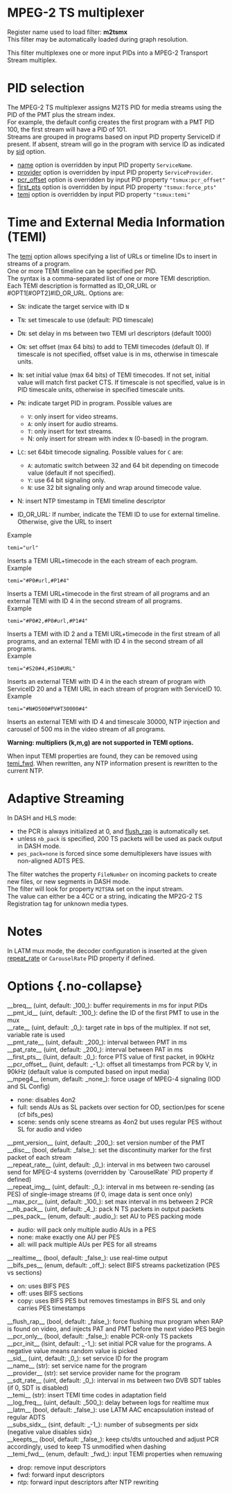 <!-- automatically generated - do not edit, patch gpac/applications/gpac/gpac.c -->

# MPEG-2 TS multiplexer  
  
Register name used to load filter: __m2tsmx__  
This filter may be automatically loaded during graph resolution.  
  
This filter multiplexes one or more input PIDs into a MPEG-2 Transport Stream multiplex.  
  
# PID selection  
  
The MPEG-2 TS multiplexer assigns M2TS PID for media streams using the PID of the PMT plus the stream index.  
For example, the default config creates the first program with a PMT PID 100, the first stream will have a PID of 101.  
Streams are grouped in programs based on input PID property ServiceID if present. If absent, stream will go in the program with service ID as indicated by [sid](#sid) option.  

- [name](#name) option is overridden by input PID property `ServiceName`.  
- [provider](#provider) option is overridden by input PID property `ServiceProvider`.  
- [pcr_offset](#pcr_offset) option is overridden by input PID property `"tsmux:pcr_offset"`  
- [first_pts](#first_pts) option is overridden by input PID property `"tsmux:force_pts"`  
- [temi](#temi) option is overridden by input PID property `"tsmux:temi"`  

  
# Time and External Media Information (TEMI)  
  
The [temi](#temi) option allows specifying a list of URLs or timeline IDs to insert in streams of a program.  
One or more TEMI timeline can be specified per PID.  
The syntax is a comma-separated list of one or more TEMI description.  
Each TEMI description is formatted as ID_OR_URL or #OPT1[#OPT2]#ID_OR_URL. Options are:  

- S`N`: indicate the target service with ID `N`  
- T`N`: set timescale to use (default: PID timescale)  
- D`N`: set delay in ms between two TEMI url descriptors (default 1000)  
- O`N`: set offset (max 64 bits) to add to TEMI timecodes (default 0). If timescale is not specified, offset value is in ms, otherwise in timescale units.  
- I`N`: set initial value (max 64 bits) of TEMI timecodes. If not set, initial value will match first packet CTS. If timescale is not specified, value is in PID timescale units, otherwise in specified timescale units.  
- P`N`: indicate target PID in program. Possible values are  

    - `V`: only insert for video streams.  
    - `A`: only insert for audio streams.  
    - `T`: only insert for text streams.  
    - N: only insert for stream with index `N` (0-based) in the program.  

- L`C`: set 64bit timecode signaling. Possible values for `C` are:  

    - `A`: automatic switch between 32 and 64 bit depending on timecode value (default if not specified).  
    - `Y`: use 64 bit signaling only.  
    - `N`: use 32 bit signaling only and wrap around timecode value.  

- N: insert NTP timestamp in TEMI timeline descriptor  
- ID_OR_URL: If number, indicate the TEMI ID to use for external timeline. Otherwise, give the URL to insert  

    
Example
```
temi="url"
```
  
Inserts a TEMI URL+timecode in the each stream of each program.  
Example
```
temi="#P0#url,#P1#4"
```
  
Inserts a TEMI URL+timecode in the first stream of all programs and an external TEMI with ID 4 in the second stream of all programs.  
Example
```
temi="#P0#2,#P0#url,#P1#4"
```
  
Inserts a TEMI with ID 2 and a TEMI URL+timecode in the first stream of all programs, and an external TEMI with ID 4 in the second stream of all programs.  
Example
```
temi="#S20#4,#S10#URL"
```
  
Inserts an external TEMI with ID 4 in the each stream of program with ServiceID 20 and a TEMI URL in each stream of program with ServiceID 10.  
Example
```
temi="#N#D500#PV#T30000#4"
```
  
Inserts an external TEMI with ID 4 and timescale 30000, NTP injection and carousel of 500 ms in the video stream of all programs.  
  
__Warning: multipliers (k,m,g) are not supported in TEMI options.__  
  
When input TEMI properties are found, they can be removed using [temi_fwd](#temi_fwd). When rewritten, any NTP information present is rewritten to the current NTP.  

# Adaptive Streaming  
  
In DASH and HLS mode:  

- the PCR is always initialized at 0, and [flush_rap](#flush_rap) is automatically set.  
- unless `nb_pack` is specified, 200 TS packets will be used as pack output in DASH mode.  
- `pes_pack=none` is forced since some demultiplexers have issues with non-aligned ADTS PES.  

  
The filter watches the property `FileNumber` on incoming packets to create new files, or new segments in DASH mode.  
The filter will look for property `M2TSRA` set on the input stream.  
The value can either be a 4CC or a string, indicating the MP2G-2 TS Registration tag for unknown media types.  
  
# Notes  
  
In LATM mux mode, the decoder configuration is inserted at the given [repeat_rate](#repeat_rate) or `CarouselRate` PID property if defined.  
  

# Options  {.no-collapse}  
  
<div markdown class="option">  
<a id="breq">__breq__</a> (uint, default: _100_): buffer requirements in ms for input PIDs  
</div>  
<div markdown class="option">  
<a id="pmt_id" data-level="basic">__pmt_id__</a> (uint, default: _100_): define the ID of the first PMT to use in the mux  
</div>  
<div markdown class="option">  
<a id="rate" data-level="basic">__rate__</a> (uint, default: _0_): target rate in bps of the multiplex. If not set, variable rate is used  
</div>  
<div markdown class="option">  
<a id="pmt_rate" data-level="basic">__pmt_rate__</a> (uint, default: _200_): interval between PMT in ms  
</div>  
<div markdown class="option">  
<a id="pat_rate" data-level="basic">__pat_rate__</a> (uint, default: _200_): interval between PAT in ms  
</div>  
<div markdown class="option">  
<a id="first_pts">__first_pts__</a> (luint, default: _0_): force PTS value of first packet, in 90kHz  
</div>  
<div markdown class="option">  
<a id="pcr_offset">__pcr_offset__</a> (luint, default: _-1_): offset all timestamps from PCR by V, in 90kHz (default value is computed based on input media)  
</div>  
<div markdown class="option">  
<a id="mpeg4">__mpeg4__</a> (enum, default: _none_): force usage of MPEG-4 signaling (IOD and SL Config)  

- none: disables 4on2  
- full: sends AUs as SL packets over section for OD, section/pes for scene (cf bifs_pes)  
- scene: sends only scene streams as 4on2 but uses regular PES without SL for audio and video  
</div>  
  
<div markdown class="option">  
<a id="pmt_version">__pmt_version__</a> (uint, default: _200_): set version number of the PMT  
</div>  
<div markdown class="option">  
<a id="disc">__disc__</a> (bool, default: _false_): set the discontinuity marker for the first packet of each stream  
</div>  
<div markdown class="option">  
<a id="repeat_rate">__repeat_rate__</a> (uint, default: _0_): interval in ms between two carousel send for MPEG-4 systems (overridden by `CarouselRate` PID property if defined)  
</div>  
<div markdown class="option">  
<a id="repeat_img">__repeat_img__</a> (uint, default: _0_): interval in ms between re-sending (as PES) of single-image streams (if 0, image data is sent once only)  
</div>  
<div markdown class="option">  
<a id="max_pcr">__max_pcr__</a> (uint, default: _100_): set max interval in ms between 2 PCR  
</div>  
<div markdown class="option">  
<a id="nb_pack" data-level="basic">__nb_pack__</a> (uint, default: _4_): pack N TS packets in output packets  
</div>  
<div markdown class="option">  
<a id="pes_pack">__pes_pack__</a> (enum, default: _audio_): set AU to PES packing mode  

- audio: will pack only multiple audio AUs in a PES  
- none: make exactly one AU per PES  
- all: will pack multiple AUs per PES for all streams  
</div>  
  
<div markdown class="option">  
<a id="realtime" data-level="basic">__realtime__</a> (bool, default: _false_): use real-time output  
</div>  
<div markdown class="option">  
<a id="bifs_pes">__bifs_pes__</a> (enum, default: _off_): select BIFS streams packetization (PES vs sections)  

- on: uses BIFS PES  
- off: uses BIFS sections  
- copy: uses BIFS PES but removes timestamps in BIFS SL and only carries PES timestamps  
</div>  
  
<div markdown class="option">  
<a id="flush_rap">__flush_rap__</a> (bool, default: _false_): force flushing mux program when RAP is found on video, and injects PAT and PMT before the next video PES begin  
</div>  
<div markdown class="option">  
<a id="pcr_only">__pcr_only__</a> (bool, default: _false_): enable PCR-only TS packets  
</div>  
<div markdown class="option">  
<a id="pcr_init" data-level="basic">__pcr_init__</a> (lsint, default: _-1_): set initial PCR value for the programs. A negative value means random value is picked  
</div>  
<div markdown class="option">  
<a id="sid" data-level="basic">__sid__</a> (uint, default: _0_): set service ID for the program  
</div>  
<div markdown class="option">  
<a id="name" data-level="basic">__name__</a> (str): set service name for the program  
</div>  
<div markdown class="option">  
<a id="provider" data-level="basic">__provider__</a> (str): set service provider name for the program  
</div>  
<div markdown class="option">  
<a id="sdt_rate" data-level="basic">__sdt_rate__</a> (uint, default: _0_): interval in ms between two DVB SDT tables (if 0, SDT is disabled)  
</div>  
<div markdown class="option">  
<a id="temi">__temi__</a> (str): insert TEMI time codes in adaptation field  
</div>  
<div markdown class="option">  
<a id="log_freq">__log_freq__</a> (uint, default: _500_): delay between logs for realtime mux  
</div>  
<div markdown class="option">  
<a id="latm">__latm__</a> (bool, default: _false_): use LATM AAC encapsulation instead of regular ADTS  
</div>  
<div markdown class="option">  
<a id="subs_sidx">__subs_sidx__</a> (sint, default: _-1_): number of subsegments per sidx (negative value disables sidx)  
</div>  
<div markdown class="option">  
<a id="keepts">__keepts__</a> (bool, default: _false_): keep cts/dts untouched and adjust PCR accordingly, used to keep TS unmodified when dashing  
</div>  
<div markdown class="option">  
<a id="temi_fwd">__temi_fwd__</a> (enum, default: _fwd_): input TEMI properties when remuwing  

- drop: remove input descriptors  
- fwd: forward input descriptors  
- ntp: forward input descriptors after NTP rewriting  
</div>  
  
  
